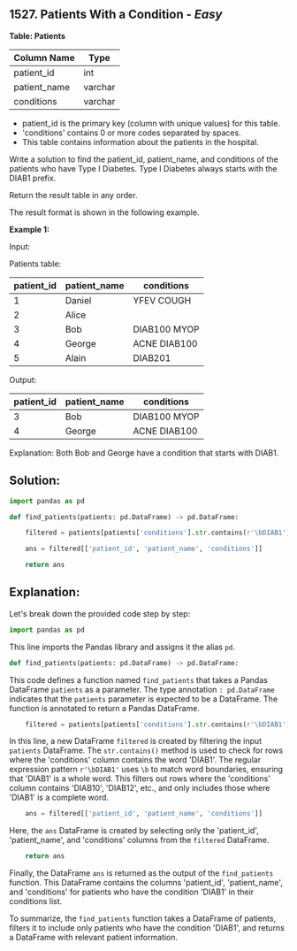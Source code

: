 ## 1527. Patients With a Condition - *Easy*

**Table: Patients**

| Column Name  | Type    |
|--------------|---------|
| patient_id   | int     |
| patient_name | varchar |
| conditions   | varchar |

* patient_id is the primary key (column with unique values) for this table.
* 'conditions' contains 0 or more codes separated by spaces.
* This table contains information about the patients in the hospital.

Write a solution to find the patient_id, patient_name, and conditions of the patients who have Type I Diabetes. Type I Diabetes always starts with the DIAB1 prefix.

Return the result table in any order.

The result format is shown in the following example.

**Example 1:**

Input:

Patients table:

| patient_id | patient_name | conditions   |
|------------|--------------|--------------|
| 1          | Daniel       | YFEV COUGH   |
| 2          | Alice        |              |
| 3          | Bob          | DIAB100 MYOP |
| 4          | George       | ACNE DIAB100 |
| 5          | Alain        | DIAB201      |

Output:

| patient_id | patient_name | conditions   |
|------------|--------------|--------------|
| 3          | Bob          | DIAB100 MYOP |
| 4          | George       | ACNE DIAB100 |

Explanation: Both Bob and George have a condition that starts with DIAB1.

## **Solution:**

```python
import pandas as pd

def find_patients(patients: pd.DataFrame) -> pd.DataFrame:

    filtered = patients[patients['conditions'].str.contains(r'\bDIAB1')]

    ans = filtered[['patient_id', 'patient_name', 'conditions']]

    return ans
```

## Explanation:

Let's break down the provided code step by step:

```python
import pandas as pd
```
This line imports the Pandas library and assigns it the alias `pd`.

```python
def find_patients(patients: pd.DataFrame) -> pd.DataFrame:
```
This code defines a function named `find_patients` that takes a Pandas DataFrame `patients` as a parameter. The type annotation `: pd.DataFrame` indicates that the `patients` parameter is expected to be a DataFrame. The function is annotated to return a Pandas DataFrame.

```python
    filtered = patients[patients['conditions'].str.contains(r'\bDIAB1')]
```
In this line, a new DataFrame `filtered` is created by filtering the input `patients` DataFrame. The `str.contains()` method is used to check for rows where the 'conditions' column contains the word 'DIAB1'. The regular expression pattern `r'\bDIAB1'` uses `\b` to match word boundaries, ensuring that 'DIAB1' is a whole word. This filters out rows where the 'conditions' column contains 'DIAB10', 'DIAB12', etc., and only includes those where 'DIAB1' is a complete word.

```python
    ans = filtered[['patient_id', 'patient_name', 'conditions']]
```
Here, the `ans` DataFrame is created by selecting only the 'patient_id', 'patient_name', and 'conditions' columns from the `filtered` DataFrame.

```python
    return ans
```
Finally, the DataFrame `ans` is returned as the output of the `find_patients` function. This DataFrame contains the columns 'patient_id', 'patient_name', and 'conditions' for patients who have the condition 'DIAB1' in their conditions list.

To summarize, the `find_patients` function takes a DataFrame of patients, filters it to include only patients who have the condition 'DIAB1', and returns a DataFrame with relevant patient information.